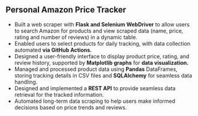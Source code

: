 ## Personal Amazon Price Tracker
* Built a web scraper with **Flask and Selenium WebDriver** to allow users to search Amazon for products
and view scraped data (name, price, rating and number of reviews) in a dynamic table.
* Enabled users to select products for daily tracking, with data collection automated **via GitHub Actions.**
* Designed a user-friendly interface to display product price, rating, and review history, supported by
**Matplotlib graphs** for **data visualization.**
* Managed and processed product data using **Pandas** DataFrames, storing tracking details in CSV files
and **SQLAlchemy** for seamless data handling.
* Designed and implemented a **REST API** to provide seamless data retrieval for the tracked information.
* Automated long-term data scraping to help users make informed decisions based on price trends and
reviews.
